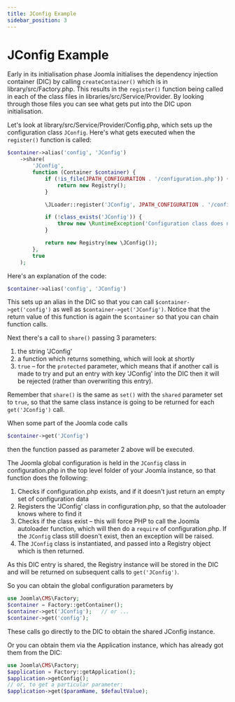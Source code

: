 ```yaml
---
title: JConfig Example
sidebar_position: 3
---
```

JConfig Example
===============

Early in its initialisation phase Joomla initialises the dependency injection container (DIC) by calling `createContainer()` which is in library/src/Factory.php. This results in the `register()` function being called in each of the class files in libraries/src/Service/Provider. By looking through those files you can see what gets put into the DIC upon initialisation. 

Let's look at library/src/Service/Provider/Config.php, which sets up the configuration class `JConfig`. Here's what gets executed when the `register()` function is called:
```php
$container->alias('config', 'JConfig')
    ->share(
        'JConfig',
        function (Container $container) {
            if (!is_file(JPATH_CONFIGURATION . '/configuration.php')) {
                return new Registry();
            }

            \JLoader::register('JConfig', JPATH_CONFIGURATION . '/configuration.php');

            if (!class_exists('JConfig')) {
                throw new \RuntimeException('Configuration class does not exist.');
            }

            return new Registry(new \JConfig());
        },
        true
    );
```

Here's an explanation of the code:

```php
$container->alias('config', 'JConfig')
```

This sets up an alias in the DIC so that you can call `$container->get('config')` as well as `$container->get('JConfig')`. Notice that the return value of this function is again the `$container` so that you can chain function calls. 

Next there's a call to `share()` passing 3 parameters:
1. the string 'JConfig'
2. a function which returns something, which will look at shortly
3. `true` – for the `protected` parameter, which means that if another call is made to try and put an entry with key 'JConfig' into the DIC then it will be rejected (rather than overwriting this entry).

Remember that `share()` is the same as `set()` with the `shared` parameter set to `true`, so that the same class instance is going to be returned for each `get('JConfig')` call.

When some part of the Joomla code calls 

```php
$container->get('JConfig')
```

then the function passed as parameter 2 above will be executed. 

The Joomla global configuration is held in the `JConfig` class in configuration.php in the top level folder of your Joomla instance, so that function does the following:
1. Checks if configuration.php exists, and if it doesn't just return an empty set of configuration data
2. Registers the 'JConfig' class in configuration.php, so that the autoloader knows where to find it
3. Checks if the class exist – this will force PHP to call the Joomla autoloader function, which will then do a `require` of configuration.php. If the `JConfig` class still doesn't exist, then an exception will be raised.
4. The `JConfig` class is instantiated, and passed into a Registry object which is then returned.

As this DIC entry is shared, the Registry instance will be stored in the DIC and will be returned on subsequent calls to `get('JConfig')`.

So you can obtain the global configuration parameters by 

```php
use Joomla\CMS\Factory;
$container = Factory::getContainer();
$container->get('JConfig');   // or ...
$container->get('config');
```

These calls go directly to the DIC to obtain the shared JConfig instance.

Or you can obtain them via the Application instance, which has already got them from the DIC:

```php
use Joomla\CMS\Factory;
$application = Factory::getApplication();
$application->getConfig();   
// or, to get a particular parameter:
$application->get($paramName, $defaultValue);
```
